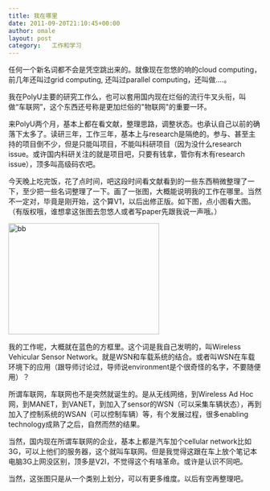 ```yaml
---
title: 我在哪里
date: 2011-09-20T21:10:45+00:00
author: omale
layout: post
category:   工作和学习  
---
```

任何一个新名词都不会是凭空跳出来的。就像现在忽悠的响的cloud computing，前几年还叫过grid computing, 还叫过parallel computing，还叫做&#8230;.。

我在PolyU主要的研究工作么，也可以套用国内现在烂俗的流行牛叉头衔，叫做&ldquo;车联网&rdquo;，这个东西还号称是更加烂俗的"物联网"的重要一环。

来PolyU两个月，基本上都在看文献，整理思路，调整状态。也承认自己以前的确落下太多了。读研三年，工作三年，基本上与research是隔绝的。参与、甚至主持的项目倒不少，但是只能叫项目，不能叫科研项目（因为没什么research issue。或许国内科研关注的就是项目吧，只要有钱拿，管你有木有research issue），顶多叫高级码农吧。

今天晚上吃完饭，花了点时间，吧这段时间看文献看到的一些东西稍微整理了一下，至少把一些名词整理了一下。画了一张图，大概能说明我的工作在哪里。当然不一定对，毕竟是刚开始，这个算V1，以后出修正版。如下图，点小图看大图。（有版权哦，谁想拿这张图去忽悠人或者写paper先跟我说一声哦。）

 

[<img class="aligncenter size-medium wp-image-10671" height="221" src="/uploads/2011/09/bb-300x221.png" title="bb" width="300"  />](/uploads/2011/09/bb.png)

 

我的工作呢，大概就在蓝色的方框里。这个词是我自己发明的，叫Wireless Vehicular Sensor Network。就是WSN和车载系统的结合。或者叫WSN在车载环境下的应用（跟导师讨论过，导师说environment是个很奇怪的名字，不要随便用）？

所谓车联网，车联网也不是突然就诞生的。是从无线网络，到Wireless Ad Hoc网，到MANET，到VANET，到加入了sensor的WSN（可以采集车辆状态），再到加入了控制系统的WSAN（可以控制车辆）等，有个发展过程，很多enabling technology成熟了之后，自然而然的结果。

当然，国内现在所谓车联网的企业，基本上都是汽车加个cellular network比如3G，可以上他们的服务器，这个就叫车联网。但是我觉得这跟在车上放个笔记本电脑3G上网没区别，顶多是V2I，不觉得这个有啥革命。或许是认识不同吧。

当然，这张图只是从一个类别上划分，可以有更多维度。以后有空再整理吧。